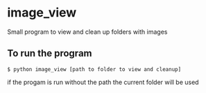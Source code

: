 # image_view
Small program to view and clean up folders with images

## To run the program

```
$ python image_view [path to folder to view and cleanup]
```


if the progam is run without the path the current folder will be used
